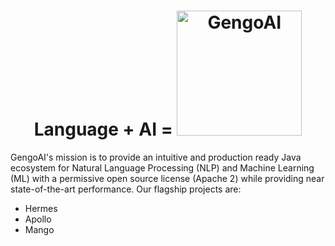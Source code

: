 <center><h1> Language + AI = <img src="https://gengoai.com/images/logo-small.png" alt="GengoAI" width=200/></h1></center>


GengoAI's mission is to provide an intuitive and production ready Java ecosystem for Natural Language Processing (NLP) and Machine Learning (ML) with a permissive open source license (Apache 2) while providing near state-of-the-art performance. Our flagship projects are:

* Hermes
* Apollo
* Mango
